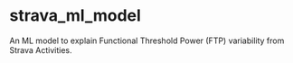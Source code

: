 # strava_ml_model
An ML model to explain Functional Threshold Power (FTP) variability from Strava Activities.
